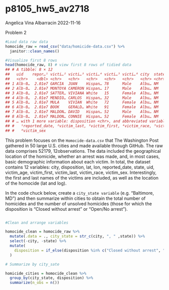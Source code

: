 p8105_hw5_av2718
================
Angelica Vina Albarracin
2022-11-16

Problem 2

``` r
#Load data raw data
homocide_raw = read_csv("data/homicide-data.csv") %>% 
  janitor::clean_names()

#Visualize first 8 rows
head(homocide_raw, 8) # view first 8 rows of tidied data
## # A tibble: 8 × 12
##   uid    repor…¹ victi…² victi…³ victi…⁴ victi…⁵ victi…⁶ city  state   lat   lon
##   <chr>    <dbl> <chr>   <chr>   <chr>   <chr>   <chr>   <chr> <chr> <dbl> <dbl>
## 1 Alb-0…  2.01e7 GARCIA  JUAN    Hispan… 78      Male    Albu… NM     35.1 -107.
## 2 Alb-0…  2.01e7 MONTOYA CAMERON Hispan… 17      Male    Albu… NM     35.1 -107.
## 3 Alb-0…  2.01e7 SATTER… VIVIANA White   15      Female  Albu… NM     35.1 -107.
## 4 Alb-0…  2.01e7 MENDIO… CARLOS  Hispan… 32      Male    Albu… NM     35.1 -107.
## 5 Alb-0…  2.01e7 MULA    VIVIAN  White   72      Female  Albu… NM     35.1 -107.
## 6 Alb-0…  2.01e7 BOOK    GERALD… White   91      Female  Albu… NM     35.2 -107.
## 7 Alb-0…  2.01e7 MALDON… DAVID   Hispan… 52      Male    Albu… NM     35.1 -107.
## 8 Alb-0…  2.01e7 MALDON… CONNIE  Hispan… 52      Female  Albu… NM     35.1 -107.
## # … with 1 more variable: disposition <chr>, and abbreviated variable names
## #   ¹​reported_date, ²​victim_last, ³​victim_first, ⁴​victim_race, ⁵​victim_age,
## #   ⁶​victim_sex
```

This problem focuses on the `Homocide-data.csv` that The Washington Post
gathered in 50 large U.S. cities and made available through GitHub. The
raw data comprises 52179, 12observations. The data included the
geographical location of the homicide, whether an arrest was made, and,
in most cases, basic demographic information about each victim. In
total, the dataset contains 12 variables: city, disposition, lat, lon,
reported_date, state, uid, victim_age, victim_first, victim_last,
victim_race, victim_sex. Interestingly, the first and last names of the
victims are included, as well as the location of the homocide (lat and
log).

In the code chuck below, create a `city_state variable`
(e.g. “Baltimore, MD”) and then summarize within cities to obtain the
total number of homicides and the number of unsolved homicides (those
for which the disposition is “Closed without arrest” or “Open/No
arrest”).

``` r

#Clean and arrange variables

homocide_clean = homocide_raw %>% 
  mutate(.data = ., city_state = str_c(city, ", " ,state)) %>% 
  select(-city, -state) %>% 
  mutate(
    disposition = if_else(disposition %in% c("Closed without arrest", "Open/No arrest"), "unsolved_homicides", "homicides") 
  )

# Summarize by city_sate

homicide_cities = homocide_clean %>% 
  group_by(city_state, disposition) %>% 
  summarize(n_obs = n())  
```
